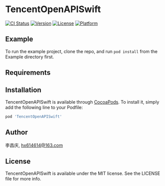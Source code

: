 # TencentOpenAPISwift

[![CI Status](https://img.shields.io/travis/李昌庆/TencentOpenAPISwift.svg?style=flat)](https://travis-ci.org/李昌庆/TencentOpenAPISwift)
[![Version](https://img.shields.io/cocoapods/v/TencentOpenAPISwift.svg?style=flat)](https://cocoapods.org/pods/TencentOpenAPISwift)
[![License](https://img.shields.io/cocoapods/l/TencentOpenAPISwift.svg?style=flat)](https://cocoapods.org/pods/TencentOpenAPISwift)
[![Platform](https://img.shields.io/cocoapods/p/TencentOpenAPISwift.svg?style=flat)](https://cocoapods.org/pods/TencentOpenAPISwift)

## Example

To run the example project, clone the repo, and run `pod install` from the Example directory first.

## Requirements

## Installation

TencentOpenAPISwift is available through [CocoaPods](https://cocoapods.org). To install
it, simply add the following line to your Podfile:

```ruby
pod 'TencentOpenAPISwift'
```

## Author

李昌庆, hx614614@163.com

## License

TencentOpenAPISwift is available under the MIT license. See the LICENSE file for more info.
